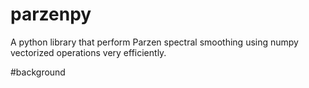 # parzenpy

A python library that perform Parzen spectral smoothing using numpy vectorized operations very efficiently.

#background



